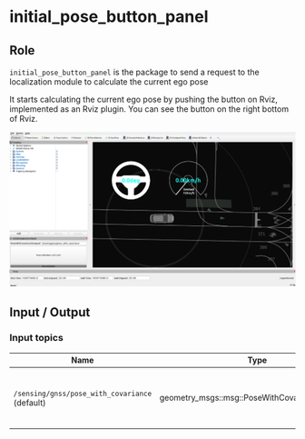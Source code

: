 # initial_pose_button_panel

## Role

`initial_pose_button_panel` is the package to send a request to the localization module to calculate the current ego pose

It starts calculating the current ego pose by pushing the button on Rviz, implemented as an Rviz plugin.
You can see the button on the right bottom of Rviz.

![initialize_button](./media/initialize_button.png)

## Input / Output

### Input topics

| Name                                           | Type                                          | Description                                                    |
| ---------------------------------------------- | --------------------------------------------- | -------------------------------------------------------------- |
| `/sensing/gnss/pose_with_covariance` (default) | geometry_msgs::msg::PoseWithCovarianceStamped | initial pose with covariance to calculate the current eog pose |
